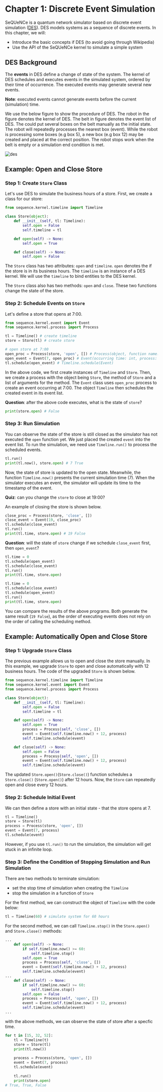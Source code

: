 # Chapter 1: Discrete Event Simulation

SeQUeNCe is a quantum network simulator based on discrete event simulation ([DES](https://en.wikipedia.org/wiki/Discrete-event_simulation)). 
DES models systems as a sequence of discrete events. 
In this chapter, we will:

* Introduce the basic concepts if DES (to avoid going through Wikipedia)
* Use the API of the SeQUeNCe kernel to simulate a simple system

## DES Background

The **events** in DES define a change of state of the system. 
The kernel of DES schedules and executes events in the simulated system, ordered by their time of occurrence.
The executed events may generate several new events.

**Note**: executed events cannot generate events before the current (simulation) time.

We use the below figure to show the procedure of DES. The robot in the figure denotes the kernel of DES.
The belt in figure denotes the event list of DES.
The could put several boxes on the belt manually as the initial state. 
The robot will repeatedly processes the nearest box (event). 
While the robot is processing some boxes (e.g box 5), a new box (e.g box 12) may be created and placed at the correct position.
The robot stops work when the belt is empty or a simulation end condition is met. 

![des](figures/des.png)

## Example: Open and Close Store

### Step 1: Create `Store` Class
Let's use DES to simulate the business hours of a store. First, we create a class for our store:

```python
from sequence.kernel.timeline import Timeline

class Store(object):
    def __init__(self, tl: Timeline):
        self.open = False
        self.timeline = tl

    def open(self) -> None:
        self.open = True

    def close(self) -> None:
        self.open = False
```

The `Store` class has two attributes: `open` and `timeline`. 
`open` denotes the if the store is in its business hours. 
The `timeline` is an instance of a DES kernel.
We will use the `timeline` to bind entities to the DES kernel.

The `Store` class also has two methods: `open` and `close`.
These two functions change the state of the store. 

### Step 2: Schedule Events on `Store`

Let's define a store that opens at 7:00.

```python
from sequence.kernel.event import Event
from sequence.kernel.process import Process

tl = Timeline() # create timeline
store = Store(tl) # create store

# open store at 7:00
open_proc = Process(store, 'open', []) # Process(object, function name: string, arguments of function: List[])
open_event = Event(7, open_proc) # Event(occurring time: int, process: Process)
tl.schedule(open_event) # Timeline.schedule(Event)
```

In the above code, we first create instances of `Timeline` and `Store`. 
Then, we create a process with the object being `Store`, the method of `Store` and a list of arguments for the method.
The `Event` class uses `open_proc` process to create an event occurring at 7:00.
The object `Timeline` then schedules the created event in its event list.

**Question**: after the above code executes, what is the state of `store`?

```python
print(store.open) # False
```

### Step 3: Run Simulation

You can observe the state of the store is still closed as the simulator has not executed the `open` function yet. 
We just placed the created `event` into the event list.
To run the simulation, we need use `Timeline.run()` to process the scheduled events.

```python
tl.run()
print(tl.now(), store.open) # 7 True
```

Now, the state of store is updated to the open state. 
Meanwhile, the function `Timeline.now()` presents the current simulation time (7). 
When the simulator executes an event, the simulator will update its time to the timestamp of the event.

**Quiz**: can you change the `store` to close at 19:00?

An example of closing the store is shown below. 

```python
close_proc = Process(store, 'close', [])
close_event = Event(19, close_proc)
tl.schedule(close_event)
tl.run()
print(tl.time, store.open) # 19 False
```

**Question**: will the state of `store` change if we schedule `close_event` first, then `open_event`?

```python
tl.time = 0
tl.schedule(open_event)
tl.schedule(close_event)
tl.run()
print(tl.time, store.open)
```

```python
tl.time = 0
tl.schedule(close_event)
tl.schedule(open_event)
tl.run()
print(tl.time, store.open)
```

You can compare the results of the above programs. 
Both generate the same result (`19 False`), as the order of executing events does not rely on the order of calling the scheduling method. 

## Example: Automatically Open and Close Store 

### Step 1: Upgrade `Store` Class

The previous example allows us to open and close the store manually. 
In this example, we upgrade `Store` to open and close automatically with 12 business hours.
The code of the upgraded `Store` is shown below. 

```python
from sequence.kernel.timeline import Timeline
from sequence.kernel.event import Event
from sequence.kernel.process import Process

class Store(object):
    def __init__(self, tl: Timeline):
        self.open = False
        self.timeline = tl

    def open(self) -> None:
        self.open = True
        process = Process(self, 'close', [])
        event = Event(self.timeline.now() + 12, process)
        self.timeline.schedule(event)

    def close(self) -> None:
        self.open = False
        process = Process(self, 'open', [])
        event = Event(self.timeline.now() + 12, process)
        self.timeline.schedule(event)
```

The updated `Store.open()`(`Store.close()`) function schedules a `Store.close()` (`Store.open()`) after 12 hours.
Now, the `Store` can repeatedly open and close every 12 hours.

### Step 2: Schedule Initial Event

We can then define a store with an initial state - that the store opens at 7. 

```python
tl = Timeline()
store = Store(tl)
process = Process(store, 'open', [])
event = Event(7, process)
tl.schedule(event)
```

However, if you use `tl.run()` to run the simulation, the simulation will get stuck in an infinite loop. 

### Step 3: Define the Condition of Stopping Simulation and Run Simulation

There are two methods to terminate simulation:

* set the stop time of simulation when creating the `Timeline`
* stop the simulation in a function of `Store`

For the first method, we can construct the object of `Timeline` with the code below:

```python
tl = Timeline(60) # simulate system for 60 hours
```

For the second method, we can call `Timeline.stop()` in the `Store.open()` and `Store.close()` methods:

```python
...
    def open(self) -> None:
        if self.timeline.now() >= 60:
            self.timeline.stop()
        self.open = True
        process = Process(self, 'close', [])
        event = Event(self.timeline.now() + 12, process)
        self.timeline.schedule(event)
...
    def close(self) -> None:
        if self.timeline.now() >= 60:
            self.timeline.stop()
        self.open = False
        process = Process(self, 'open', [])
        event = Event(self.timeline.now() + 12, process)
        self.timeline.schedule(event)
...
```

with the above methods, we can observe the state of store after a specfic time.

```python
for t in [15, 32, 52]:
    tl = Timeline(t)
    store = Store(tl)
    print(tl.now())
    
    process = Process(store, 'open', [])
    event = Event(7, process)
    tl.schedule(event)
    
    tl.run()
    print(store.open)
# True, True, False
```
